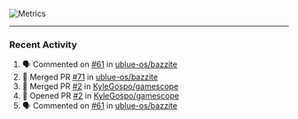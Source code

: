 ![Metrics](https://metrics.lecoq.io/KyleGospo?template=classic&base=header%2C%20activity%2C%20community%2C%20repositories%2C%20metadata&base.indepth=false&base.hireable=false&base.skip=false&config.timezone=America%2FLos_Angeles)

---
### Recent Activity
<!--START_SECTION:activity-->
1. 🗣 Commented on [#61](https://github.com/ublue-os/bazzite/issues/61#issuecomment-1650170607) in [ublue-os/bazzite](https://github.com/ublue-os/bazzite)
2. 🎉 Merged PR [#71](https://github.com/ublue-os/bazzite/pull/71) in [ublue-os/bazzite](https://github.com/ublue-os/bazzite)
3. 🎉 Merged PR [#2](https://github.com/KyleGospo/gamescope/pull/2) in [KyleGospo/gamescope](https://github.com/KyleGospo/gamescope)
4. 💪 Opened PR [#2](https://github.com/KyleGospo/gamescope/pull/2) in [KyleGospo/gamescope](https://github.com/KyleGospo/gamescope)
5. 🗣 Commented on [#61](https://github.com/ublue-os/bazzite/issues/61#issuecomment-1648558659) in [ublue-os/bazzite](https://github.com/ublue-os/bazzite)
<!--END_SECTION:activity-->
